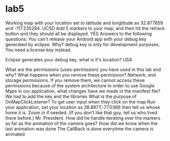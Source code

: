 lab5
====
Working map with your location set to latitude and longtitude as 32.877659 and -117.235284. UCSD
Add 5 markers to your map, and then hit the retrack button and they should all be displayed. YES
Answers to the following questions:
You can't release your Android app with your debug key generated by eclipse. Why?
debug key is only for development purposes. You need a license key instead.

Eclipse generates your debug key, what is it's location?
USA

What are the permissions (uses-permission) you have used in this lab and why? What happens when you
remove these permission?
Network, and storage permissions. If you remove them, we cannot access these permissions because of the system architecture
In order to use Google Maps in our application, what changes have we made in the manifest file?
We had to add the key and the libraries
What is the purpose of OnMapClickListener?
To get user input when they click on the map
Run your application, set your location as 38.8977,-77.0366 then tell us whose home it is. Zoom in if needed.
(If you don't like that guy, tell us who lived there before.)
Mr. President.
How did he handle iterating over the markers as far as the animation of the camera goes? (how did we know
when the last animation was done
The CallBack is done everytime the camera is animated
